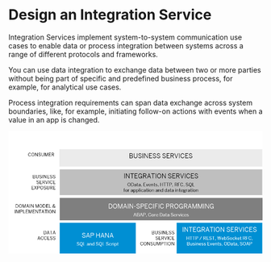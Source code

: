 <!-- loioec2ac31291ba4f4e97c50a38d7b87898 -->

# Design an Integration Service

Integration Services implement system-to-system communication use cases to enable data or process integration between systems across a range of different protocols and frameworks.

You can use data integration to exchange data between two or more parties without being part of specific and predefined business process, for example, for analytical use cases.

Process integration requirements can span data exchange across system boundaries, like, for example, initiating follow-on actions with events when a value in an app is changed.

![](images/Design_an_Integration_Service_c04a651.png)

